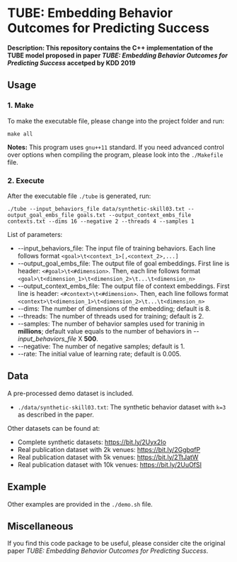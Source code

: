 # TUBE: Embedding Behavior Outcomes for Predicting Success

**Description: This repository contains the C++ implementation of the TUBE model proposed in paper *TUBE: Embedding Behavior Outcomes for Predicting Success* accetped by KDD 2019**

## Usage
### 1. Make
To make the executable file, please change into the project folder and run:
```
make all
```
**Notes:**
This program uses `gnu++11` standard. If you need advanced control over options when compiling the program, please look into the `./Makefile` file.

### 2. Execute
After the executable file `./tube` is generated, run:
```
./tube --input_behaviors_file data/synthetic-skill03.txt --output_goal_embs_file goals.txt --output_context_embs_file contexts.txt --dims 16 --negative 2 --threads 4 --samples 1
```
List of parameters:
+ --input_behaviors_file: The input file of training behaviors. Each line follows format `<goal>\t<context_1>[,<context_2>,...]`
+ --output_goal_embs_file: The output file of goal embeddings. First line is header: `<#goal>\t<#dimension>`. Then, each line follows format `<goal>\t<dimension_1>\t<dimension_2>\t...\t<dimension_n>`
+ --output_context_embs_file: The output file of context embeddings. First line is header: `<#context>\t<#dimension>`. Then, each line follows format `<context>\t<dimension_1>\t<dimension_2>\t...\t<dimension_n>`
+ --dims: The number of dimensions of the embedding; default is 8.
+ --threads: The number of threads used for training; default is 2.
+ --samples: The number of behavior samples used for traninig in **millions**; default value equals to the number of behaviors in *--input_behaviors_file* X **500**.
+ --negative: The number of negative samples; default is 1.
+ --rate: The initial value of learning rate; default is 0.005.

## Data
A pre-processed demo dataset is included.
+ `./data/synthetic-skill03.txt`: The synthetic behavior dataset with `k=3` as described in the paper.

Other datasets can be found at:
+ Complete synthetic datasets: <https://bit.ly/2Uyx2Io>
+ Real publication dataset with 2k venues: <https://bit.ly/2GgbqfP>
+ Real publication dataset with 5k venues: <https://bit.ly/2TtJatW>
+ Real publication dataset with 10k venues: <https://bit.ly/2UuOfSI>

## Example
Other examples are provided in the `./demo.sh` file.

## Miscellaneous
If you find this code package to be useful, please consider cite the original paper *TUBE: Embedding Behavior Outcomes for Predicting Success*.
